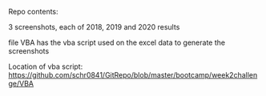 Repo contents:

3 screenshots, each of 2018, 2019 and 2020 results

file VBA has the vba script used on the excel data to generate the screenshots

Location of vba script: https://github.com/schr0841/GitRepo/blob/master/bootcamp/week2challenge/VBA
